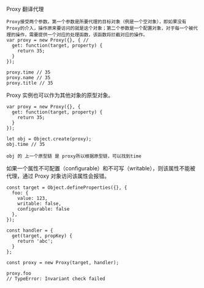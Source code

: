 Proxy  翻译代理
	
	Proxy接受两个参数。第一个参数是所要代理的目标对象（例是一个空对象），即如果没有Proxy的介入，操作原来要访问的就是这个对象；第二个参数是一个配置对象，对于每一个被代理的操作，需要提供一个对应的处理函数，该函数将拦截对应的操作。
	var proxy = new Proxy({}, { // 
	  get: function(target, property) {
	    return 35;
	  }
	});
	
	proxy.time // 35
	proxy.name // 35
	proxy.title // 35



Proxy 实例也可以作为其他对象的原型对象。

	var proxy = new Proxy({}, {
	  get: function(target, property) {
	    return 35;
	  }
	});
	
	let obj = Object.create(proxy);
	obj.time // 35

	obj 的 上一个原型链 是 proxy所以根据原型链，可以找到time

如果一个属性不可配置（configurable）和不可写（writable），则该属性不能被代理，通过 Proxy 对象访问该属性会报错。

	const target = Object.defineProperties({}, {
	  foo: {
	    value: 123,
	    writable: false,
	    configurable: false
	  },
	});
	
	const handler = {
	  get(target, propKey) {
	    return 'abc';
	  }
	};
	
	const proxy = new Proxy(target, handler);
	
	proxy.foo
	// TypeError: Invariant check failed
